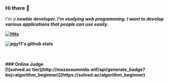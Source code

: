 ### Hi there 👋

<!--
**pgy11/pgy11** is a ✨ _special_ ✨ repository because its `README.md` (this file) appears on your GitHub profile.
-->
<p>
  <em>
    I'm a <b>newbie<b> developer.
    I'm studying web programming.
    I want to develop various applications that people can use easily.
  </em>
</p>

[![Hits](https://hits.seeyoufarm.com/api/count/incr/badge.svg?url=https%3A%2F%2Fgithub.com%2Fpgy11%2Fhit-counter&count_bg=%2379C83D&title_bg=%23555555&icon=&icon_color=%23E7E7E7&title=hits&edge_flat=false)](https://hits.seeyoufarm.com)
<br>

![pgy11's github stats](https://github-readme-stats.vercel.app/api?username=pgy11&show_icons=true)

<br>

<br>
### Online Judge<br>
[![solved.ac tier](http://mazassumnida.wtf/api/generate_badge?boj=algorithm_beginner)](https://solved.ac/algorithm_beginner)
